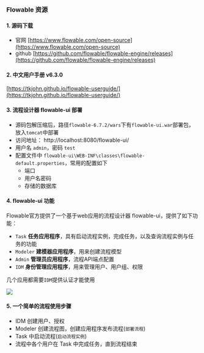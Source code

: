 ###  Flowable 资源

#### 1. 源码下载
* 官网 [https://www.flowable.com/open-source](https://www.flowable.com/open-source)
* github [https://github.com/flowable/flowable-engine/releases](https://github.com/flowable/flowable-engine/releases)

#### 2. 中文用户手册 v6.3.0
[https://tkjohn.github.io/flowable-userguide/](https://tkjohn.github.io/flowable-userguide/)


#### 3. 流程设计器 flowable-ui 部署
* 源码包解压缩后，路径`flowable-6.7.2/wars`下有`flowable-ui.war`部署包，放入`tomcat`中部署
* 访问地址： http://localhost:8080/flowable-ui/
* 用户名 `admin`，密码 `test`
* 配置文件中 `flowable-ui\WEB-INF\classes\flowable-default.properties`，常用的配置如下
  * 端口
  * 用户名密码
  * 存储的数据库

#### 4. flowable-ui 功能
Flowable官方提供了一个基于web应用的流程设计器 flowable-ui，提供了如下功能：
* `Task` **任务应用程序**，具有启动流程实例，完成任务，以及查询流程实例与任务的功能
* `Modeler` **建模器应用程序**，用来创建流程模型
* `Admin` **管理员应用程序**，流程API端点配置
* `IDM` **身份管理应用程序**，用来管理用户、用户组、权限

几个应用都需要`IDM`提供认证才能使用 

![](https://fgq233.github.io/imgs/workflow/flow01.png)


#### 5. 一个简单的流程使用步骤
* IDM 创建用户、授权
* Modeler 创建流程图，创建应用程序发布流程(`部署流程`)
* Task 中启动流程(`启动流程实例`)
* 流程中各个用户在 Task 中完成任务，直到流程结束

